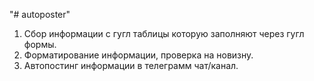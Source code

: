 "# autoposter" 

1. Сбор информации с гугл таблицы которую заполняют через гугл формы.
2. Форматирование информации, проверка на новизну. 
3. Автопостинг информации в телеграмм чат/канал. 
